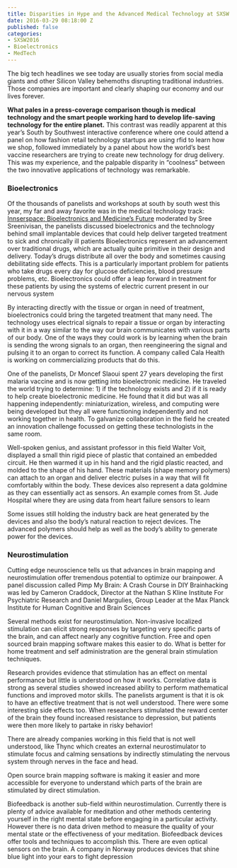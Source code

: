 ```yaml
---
title: Disparities in Hype and the Advanced Medical Technology at SXSW 2016
date: 2016-03-29 08:18:00 Z
published: false
categories:
- SXSW2016
- Bioelectronics
- MedTech
---
```


The big tech headlines we see today are usually stories from social media giants and other Silicon Valley behemoths disrupting traditional industries. Those companies are important and clearly shaping our economy and our lives forever.
 
**What pales in a press-coverage comparison though is medical technology and the smart people working hard to develop life-saving technology for the entire planet.** This contrast was readily apparent at this year’s South by Southwest interactive conference where one could attend a panel on how fashion retail technology startups are using rfid to learn how we shop, followed immediately by a panel about how the world’s best vaccine researchers are trying to create new technology for drug delivery. This was my experience, and the palpable disparity in “coolness” between the two innovative applications of technology was remarkable. 

### Bioelectronics
Of the thousands of panelists and workshops at south by south west this year, my far and away favorite was in the medical technology track: [Innserspace: Bioelectronics and Medicine’s Future](http://schedule.sxsw.com/2016/events/event_PP52190) moderated by Sree Sreenivisan, the panelists discussed bioelectronics and the technology behind small implantable devices that could help deliver targeted treatment to sick and chronically ill patients Bioelectronics represent an advancement over traditional drugs, which are actually quite primitive in their design and delivery. Today’s drugs distribute all over the body and sometimes causing debilitating side effects. This is a particularly important problem for patients who take drugs every day for glucose deficiencies, blood pressure problems, etc. Bioelectronics could offer a leap forward in treatment for these patients by using the systems of electric current present in our nervous system

By interacting directly with the tissue or organ in need of treatment, bioelectronics could bring the targeted treatment that many need. The technology uses electrical signals to repair a tissue or organ by interacting with it in a way similar to the way our brain communicates with various parts of our body. One of the ways they could work is by learning when the brain is sending the wrong signals to an organ, then reengineering the signal and pulsing it to an organ to correct its function. A company called Cala Health is working on commercializing products that do this. 

One of the panelists, Dr Moncef Slaoui spent 27 years developing the first malaria vaccine and is now getting into bioelectronic medicine. He traveled the world trying to determine: 1) if the technology exists and 2) if it is ready to help create bioelectronic medicine. He found that it did but was all happening independently: miniaturization, wireless, and computing were being developed but they all were functioning independently and not working together in health. To galvanize collaboration in the field he created an innovation challenge focussed on getting these technologists in the same room. 

Well-spoken genius, and assistant professor in this field Walter Voit, displayed a small thin rigid piece of plastic that contained an embedded circuit. He then warmed it up in his hand and the rigid plastic reacted, and molded to the shape of his hand. These materials (shape memory polymers) can attach to an organ and deliver electric pulses in a way that will fit comfortably within the body.
These devices also represent a data goldmine as they can essentially act as sensors. An example comes from St. Jude Hospital where they are using data from heart failure sensors to learn 

Some issues still holding the industry back are heat generated by the devices and also the body’s natural reaction to reject devices. The advanced polymers should help as well as the body’s ability to generate power for the devices.

### Neurostimulation
Cutting edge neuroscience tells us that advances in brain mapping and neurostimulation offer tremendous potential to optimize our brainpower. A panel discussion called Pimp My Brain: A Crash Course in DIY Brainhacking was led by Cameron Craddock, Director at the Nathan S Kline Institute For Psychiatric Research and Daniel Margulies, Group Leader at the Max Planck Institute for Human Cognitive and Brain Sciences

Several methods exist for neurostimulation. Non-invasive localized stimulation can elicit strong responses by targeting very specific parts of the brain, and can affect nearly any cognitive function. Free and open sourced brain mapping software makes this easier to do. What is better for home treatment and self administration are the general brain stimulation techniques. 

Research provides evidence that stimulation has an effect on mental performance but little is understood on how it works. Correlative data is strong as several studies showed increased ability to perform mathematical functions and improved motor skills. The panelists argument is that it is ok to have an effective treatment that is not well understood. There were some interesting side effects too. When researchers stimulated the reward center of the brain they found increased resistance to depression, but patients were then more likely to partake in risky behavior!

There are already companies working in this field that is not well understood, like Thync which creates an external neurostimulator to stimulate focus and calming sensations by indirectly stimulating the nervous system through nerves in the face and head.

Open source brain mapping software is making it easier and more accessible for everyone to understand which parts of the brain are stimulated by direct stimulation. 
 
Biofeedback is another sub-field within neurostimulation. Currently there is plenty of advice available for meditation and other methods centering yourself in the right mental state before engaging in a particular activity. However there is no data driven method to measure the quality of your mental state or the effectiveness of your meditation. Biofeedback devices offer tools and techniques to accomplish this. 
There are even optical sensors on the brain. A company in Norway produces devices that shine blue light into your ears to fight depression